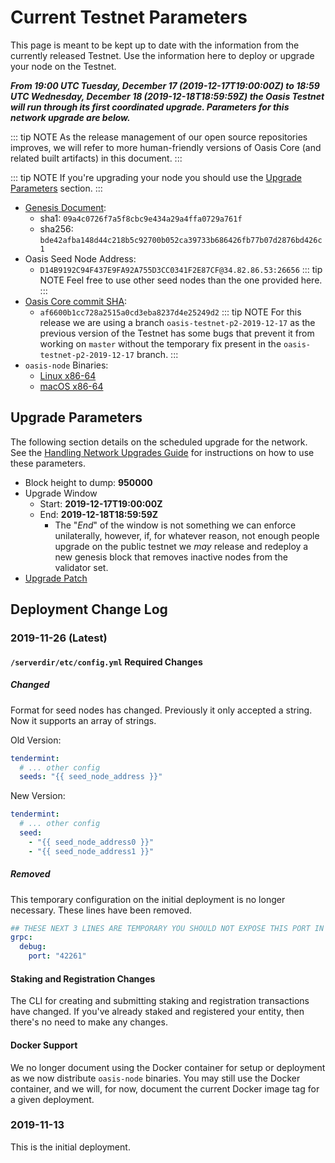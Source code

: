 # Current Testnet Parameters

This page is meant to be kept up to date with the information from the currently
released Testnet. Use the information here to deploy or upgrade your node on the
Testnet.

***From 19:00 UTC Tuesday, December 17 (2019-12-17T19:00:00Z) to 18:59 UTC
Wednesday, December 18 (2019-12-18T18:59:59Z) the Oasis Testnet will run through
its first coordinated upgrade. Parameters for this network upgrade are below.***

::: tip NOTE
As the release management of our open source repositories improves, we will
refer to more human-friendly versions of Oasis Core (and related built
artifacts) in this document.
:::

::: tip NOTE
If you're upgrading your node you should use the [Upgrade
Parameters](#upgrade-parameters) section.
:::

* [Genesis Document](https://github.com/oasislabs/public-testnet-artifacts/releases/download/2019-12-17/genesis.json):
  * sha1: `09a4c0726f7a5f8cbc9e434a29a4ffa0729a761f`
  * sha256: `bde42afba148d44c218b5c92700b052ca39733b686426fb77b07d2876bd426c1`
* Oasis Seed Node Address:
  * `D14B9192C94F437E9FA92A755D3CC0341F2E87CF@34.82.86.53:26656`
  ::: tip NOTE
  Feel free to use other seed nodes than the one provided here.
  :::
* [Oasis Core commit SHA](https://github.com/oasislabs/oasis-core/commit/af6600b1cc728a2515a0cd3eba8237d4e25249d2):
  * `af6600b1cc728a2515a0cd3eba8237d4e25249d2`
  ::: tip NOTE
  For this release we are using a branch `oasis-testnet-p2-2019-12-17` as the
  previous version of the Testnet has some bugs that prevent it from working on
  `master` without the temporary fix present in the `oasis-testnet-p2-2019-12-17`
  branch.
  :::
* `oasis-node` Binaries:
  * [Linux x86-64](https://github.com/oasislabs/public-testnet-artifacts/releases/download/2019-12-17/oasis-node-linux-amd64.zip)
  * [macOS x86-64](https://github.com/oasislabs/public-testnet-artifacts/releases/download/2019-12-17/oasis-node-macos-amd64.zip)

## Upgrade Parameters

The following section details on the scheduled upgrade for the network. See the
[Handling Network Upgrades Guide](./maintenance/handling-network-upgrades.md)
for instructions on how to use these parameters.

* Block height to dump: **950000**
* Upgrade Window
  * Start: **2019-12-17T19:00:00Z**
  * End: **2019-12-18T18:59:59Z**
    * The "_End_" of the window is not something we can enforce unilaterally,
      however, if, for whatever reason, not enough people upgrade on the public
      testnet we _may_ release and redeploy a new genesis block that removes
      inactive nodes from the validator set.
* [Upgrade Patch](https://raw.githubusercontent.com/oasislabs/public-testnet-artifacts/master/patches/patch-2019-12-17.json)

## Deployment Change Log

### 2019-11-26 (Latest)

#### `/serverdir/etc/config.yml` Required Changes

##### Changed

Format for seed nodes has changed. Previously it only accepted a string. Now it
supports an array of strings.

Old Version:

```yaml
tendermint:
  # ... other config
  seeds: "{{ seed_node_address }}"
```

New Version:

```yaml
tendermint:
  # ... other config
  seed:
    - "{{ seed_node_address0 }}"
    - "{{ seed_node_address1 }}"
```

##### Removed

This temporary configuration on the initial deployment is no longer necessary.
These lines have been removed.

```yaml
## THESE NEXT 3 LINES ARE TEMPORARY YOU SHOULD NOT EXPOSE THIS PORT IN ANY WAY
grpc:
  debug:
    port: "42261"
```

#### Staking and Registration Changes

The CLI for creating and submitting staking and registration transactions have
changed. If you've already staked and registered your entity, then there's no
need to make any changes.

#### Docker Support

We no longer document using the Docker container for setup or deployment as we
now distribute `oasis-node` binaries. You may still use the Docker container,
and we will, for now, document the current Docker image tag for a given
deployment.

### 2019-11-13

This is the initial deployment.
